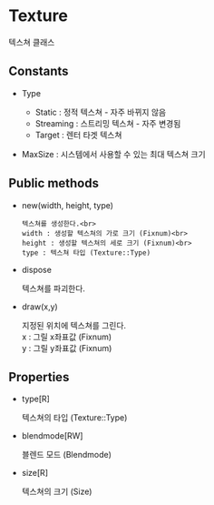 Texture
====

텍스쳐 클래스

Constants
----

* Type
    * Static : 정적 텍스쳐 - 자주 바뀌지 않음
    * Streaming : 스트리밍 텍스쳐 - 자주 변경됨
    * Target : 렌터 타겟 텍스쳐
  
* MaxSize : 시스템에서 사용할 수 있는 최대 텍스쳐 크기


Public methods
----

* new(width, height, type)<br>

      텍스쳐를 생성한다.<br>
      width : 생성할 텍스쳐의 가로 크기 (Fixnum)<br>
      height : 생성할 텍스쳐의 세로 크기 (Fixnum)<br>
      type : 텍스쳐 타입 (Texture::Type)
    
* dispose

    텍스쳐를 파괴한다.
    
* draw(x,y)

    지정된 위치에 텍스쳐를 그린다.<br>
    x : 그릴 x좌표값 (Fixnum)<br>
    y : 그릴 y좌표값 (Fixnum)<br>
    
Properties
----

* type[R]

  텍스쳐의 타입 (Texture::Type)
  
* blendmode[RW]

  블렌드 모드 (Blendmode)
  
* size[R]

  텍스쳐의 크기 (Size)
